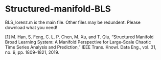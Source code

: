 # Structured-manifold-BLS

BLS_lorenz.m is the main file. Other files may be redundent. Please download what you need!

[1] M. Han, S. Feng, C. L. P. Chen, M. Xu, and T. Qiu, “Structured Manifold Broad Learning System: A Manifold Perspective for Large-Scale Chaotic Time Series Analysis and Prediction,” IEEE Trans. Knowl. Data Eng., vol. 31, no. 9, pp. 1809–1821, 2019.
